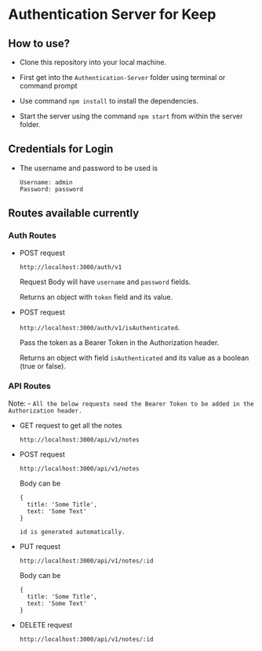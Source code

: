 # Authentication Server for Keep

## How to use?

- Clone this repository into your local machine.

- First get into the `Authentication-Server` folder using terminal or command prompt

- Use command `npm install` to install the dependencies.

- Start the server using the command `npm start` from within the server folder.

## Credentials for Login

- The username and password to be used is 

  ```
  Username: admin
  Password: password
  ```

## Routes available currently

### Auth Routes
- POST request

  `http://localhost:3000/auth/v1`
  
  Request Body will have `username` and `password` fields.

  Returns an object with `token` field and its value.

- POST request 

  `http://localhost:3000/auth/v1/isAuthenticated`.
  
  Pass the token as a Bearer Token in the Authorization header.

  Returns an object with field `isAuthenticated` and its value as a boolean (true or false).


### API Routes
Note: - `All the below requests need the Bearer Token to be added in the Authorization header.`


- GET request to get all the notes

  `http://localhost:3000/api/v1/notes`

- POST request

  `http://localhost:3000/api/v1/notes`

  Body can be
  ```
  {
    title: 'Some Title',
    text: 'Some Text'
  }
  ```
  `id is generated automatically.`

- PUT request

  `http://localhost:3000/api/v1/notes/:id`

  Body can be
  ```
  {
    title: 'Some Title',
    text: 'Some Text'
  }
  ```

- DELETE request
  
  `http://localhost:3000/api/v1/notes/:id`
